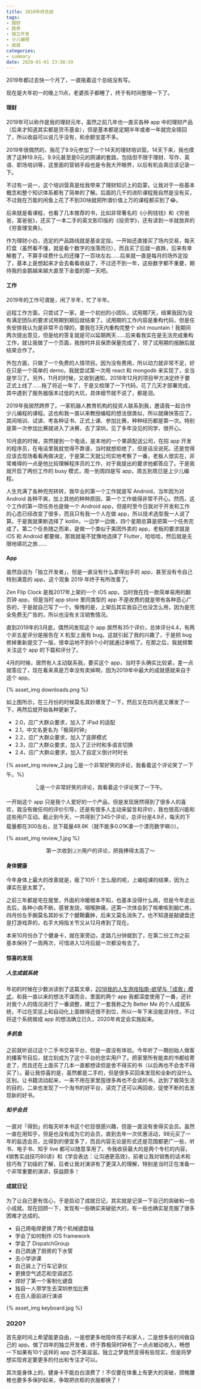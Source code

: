 ```yaml
---
title: 2019年终总结
tags:
- 理财
- 跨界
- 独立开发
- 少儿编程
- 成就
categories:
- summary
date: 2020-01-01 23:58:59
---
```


2019年都过去快一个月了，一直拖着这个总结没有写。

现在是大年初一的晚上11点，老婆孩子都睡了，终于有时间整理一下了。

#### 理财

2019年可以称作是我的理财元年，虽然之前几年也一直买各种 app 中的理财产品（后来才知道其实都是货币基金），但是基本都是定期半年或者一年就完全赎回了，所以收益可以说几乎没有，和余额宝差不多。

<!-- more -->

2019年很偶然的，我花了9.9元参加了一个14天的理财培训营。14天下来，我也摸清了这种19.9元、9.9元甚至是0元的网课的套路，包括但不限于理财、写作、英语、职场培训等，这里面的营销手段也是令我大开眼界，以后有机会真应该记录一下。

不过有一说一，这个培训营真是给我带来了理财知识上的启蒙，让我对于一些基本概念和整个知识体系都有了简单的了解。后面的几千的进阶课程我自然是没有买，不过我在万能的闲鱼上花了不到30块就把所谓价值上万的课程都买到了😂。

后来就是看课程，也看了几本推荐的书，比如非常著名的《小狗钱钱》和《穷爸爸，富爸爸》，还买了一本二手的英文影印版的《投资学》，还有读到一半就放弃的《穷查理宝典》。

作为理财小白，选定的产品路线就是基金定投。一开始还直接买了场内交易，每天盯盘（虽然看不懂，就是看个数字的涨落而已），而且买了后就一直跌，后来有幸解套了，不算手续费什么的还赚了一百块左右……后来就一直是每月的场外定投了，基本上是想起来才会去看看收益了，不过还不到一年，这些数字都不重要，期待我的金鹅越来越大直至下金蛋的那一天吧。

#### 工作

2019年的工作可谓是，闲了半年，忙了半年。

远程工作方面，只尝试了一家，是一个初创的小团队，试用期7天，结果我因为没有满足团队的要求试用期到期后就结束了。试用期的工作内容是重构代码，但是任务安排我认为是非常不合理的，要我在3天内重构完整个 shit mountain！我期间两次提出意见，但是给的答复就是可以延期两天……后来看我实在是无法完成重构工作，就让我做了一个页面，我按时并且保质保量完成了，领了试用期的报酬后就结束合作了。

外包方面，只做了一个免费的人情项目。因为没有费用，所以动力就非常不足，好在只是一个简单的 demo，我就尝试第一次用 react 和 mongodb 来实现了，全当是学习了。另外，11月的时候，又收到通知，2018年12月的项目甲方决定终于要正式上线了……拖了将近一年了，于是又梳理了一下代码，花了几天才部署完成，其中遇到了服务器版本过低的大坑，具体细节就不说了，都是泪。

2019年我居然跨界了。一家机器人教育机构的投资人联系到我，邀请我一起合作少儿编程的课程。这也和我一直以来教授编程的想法很类似，所以就痛快答应了。其间培训、试讲、考各种证书、正式上课、参加比赛，种种经历都是第一次。特别是第一次参加比赛就进入了决赛，去了深圳，见了多年没见的同学，很开心。

10月底的时候，突然接到一个电话，是本地的一个果蔬配送公司，在招 app 开发的程序员，在电话里我就觉得不靠谱，当时就想拒绝了，但是话没说死。还是觉得应该去现场看看再做决定，于是第二天就公司实地考察了一番，老板人很实在，非常难得的一点是他比较理解程序员的工作，对于我提出的要求他都答应了。于是我就开启了两份工作的 busy 模式，周一到周四是写 app，周五到周日是上少儿编程。

人生充满了各种兜兜转转，我毕业的第一个工作就是写 Android，当年因为对 Android 各种不爽，加上其他的种种原因，第一个工作做得非常不开心。然而，这个工作的第一项任务也是做一个 Android app，但是时至今日我对于开发和工作的心态已经改变了很多，而且只有我一个人在做 app，所以技术选型我一人说了算。于是我就果断选择了 kotlin，一边学一边做，四个星期总算是把第一个任务完成了。第二个任务随之而来，是做一个类似于美团外卖的 app，老板的要求就是 iOS 和 Android 都要做，那我就毫不犹豫地选择了 Flutter，哈哈哈，然后就是无限地填坑之旅……

#### App

虽然自诩为「独立开发者」，但是一直没有什么拿得出手的 app，甚至没有令自己特别满意的 app，这个现象 2019 年终于有所改善了。

Zen Flip Clock 是我2017年上架的一个 iOS app，当时我在找一款简单易用的翻页钟 app，但是当时 app store 里同类型的 app 不是收费的就是带有各种恶心广告的，于是就自己写了一个。惭愧的是，上架后其实我自己也没怎么用，因为是完全免费无广告的，所以也没有关注销售情况。

直到2019年的3月底，偶然间发现这个 app 居然有35个评价，总体评分4.4，有两个非五星评分是报告在 X 机型上面有 bug。这就引起了我的兴趣了，于是把 bug 修掉重新提交了一版，很幸运地不到6个小时就通过审核了。在那之后，我就频繁关注这个 app 的下载和评分了。

4月的时候，居然有人主动联系我，要买这个 app，当时手头确实比较紧，差一点就答应了，现在看来真是万幸没有卖掉啊，因为2019年中最大的成就感就来自于这个 app。

{% asset_img downloads.png %}

如上图所示，在三月份的时候莫名其妙爆发了一下，然后又在四月底又爆发了一下，再然后就开始各种更新了。

* 2.0，应广大群众要求，加入了 iPad 的适配
* 2.1，中文名更名为「极简时钟」
* 2.2，应广大群众要求，加入了竖屏模式
* 2.3，应广大群众要求，加入了正计时和多语言切换
* 2.4，应广大群众要求，加入了自定义倒计时时长



{% asset_img review_2.jpg  👆是一个非常好笑的评论，我看着这个评论笑了一下午。%}

<center>👆是一个非常好笑的评论，我看着这个评论笑了一下午。</center>

一开始这个 app 只是我个人爱好的一个产品，但是发现居然得到了很多人的喜欢，我没有做任何的评价引导，还是有很多人主动来留言和评价，我也很高兴能和这些用户互动。截止到今天，一共得到了345个评论，总评分是4.9✌️，每天的下载量都在300左右，总下载量49.9K（就不能多0.01K凑一个漂亮数字嘛🙄）。

{% asset_img review_1.jpg %}

<center>第一次收到🇯🇵用户的评论，把我捧得太高了～</center>



#### 身体健康

今年身体上最大的改善就是，瘦了10斤！怎么瘦的呢，上编程课的结果，因为上课实在是太累了。

之前三年都是宅在屋里，外面的冷暖根本不知，也基本没得什么病，但是今年走出去后，各种小病不断。感冒发烧，咽喉肿痛，还第一次体会到了咳嗽咳到脑仁疼。四月份左手腕莫名其妙长了个腱鞘囊肿，后来又莫名消失了。也不知道是敲键盘还是打游戏弄的，右手大拇指关节又从12月疼到了现在。

本来10月份办了个健身卡，就在家旁边，走路几分钟就到了，在第二份工作之前基本保持了一周两次，可惜进入12月后就一次都没有去了。

#### 惊喜的发现

##### 人生成就系统

年初的时候在少数派读到了这篇文章，[2018我的人生游戏指南-欲望与「成救」模式](https://sspai.com/post/52270)，和我一直以来的想法不谋而合，里面的两个 app 我都深度使用了一番，还针对我个人的情况进行了一番调整，建立了一套我称之为 Better Me 的个人成就系统，不过在奖惩上和自动化上面做得还很不到位，所以一年下来没能坚持住，不过将这个系统做成 app 的想法确立已久，2020年肯定会实施起来。

##### 多抓鱼

之前就听说过这个二手书交易平台，但是一直没有体验。今年听了一期创始人做客的播客节目后，就立刻成为了这个平台的忠实用户了。把家里所有能卖的书都给寄走了，而且还在上面买了几本一直都想读但是舍不得买的书（以后再也不会舍不得买了）。最让我惊喜的是，虽然都是二手的，但是很多买回来发现和全新的没什么区别。让书籍流动起来，一来不用在家里囤很多再也不会读的书，达到了极简生活的目的，二来也发现了一个淘书的好平台，读完了还可以再回收，促使不断的去发现新的好书。

##### 知乎会员

一直对「得到」的每天听本书这个栏目很感兴趣，但是一直没有舍得买会员。虽然一直在用知乎，但是也没有成为它的会员，直到去年一次优惠活动，98元买了一年的盐选会员，比得到的便宜多了，而且内容无论是形式还是范围都更广一些，听书、电子书、知乎 live 都可以随意享用了。令我收获最大的是两个专栏的内容，《销售实战技巧80讲》和《学会表达：让沟通更高效》，前者让我对销售的话术和技巧有了初级的了解，后者让我对演讲有了更深入的理解，特别是当时正在准备一个非常重要的演讲，获益颇多！

#### 成就日记

为了让自己更有信心，于是启动了成就日记，其实就是记录一下自己的突破和一些小成就。现在回顾一下，发现有一些确实突破挺大的，有一些也确实是克服了很多困难才达成的。

- 自己用电焊更换了两个机械键盘轴
- 学会了如何制作 iOS framework
- 学会了 DispatchGroup
- 自己疏通了厨房的下水管
- 去小学讲课
- 自己装上了行车记录仪
- 更换空气滤芯和空调滤芯
- 焊好了第一个客制化键盘
- 独自一人带学生去深圳参加比赛
- 在百人面前进行演讲

{% asset_img keyboard.jpg %}

### 2020?

首先是时间上希望能更自由，一是想更多地陪伴孩子和家人，二是想多些时间做自己的 app。做了四年的独立开发者，终于靠极简时钟有了一点点被动收入，畅想一下如果有10个这样的 app 岂不美滋滋，独立之梦竟然变得有些现实，但是将梦想实现肯定要更多的付出和专注才可以。

其次是身体上的，健身卡不能白白浪费了！不仅要在体重上有更大的突破，颈椎腰椎也要多多保护起来，争取把衣柜的衣服都换了！